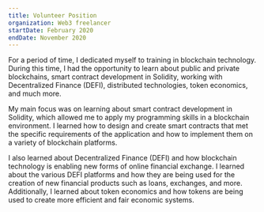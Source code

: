 ```yaml
---
title: Volunteer Position
organization: Web3 freelancer
startDate: February 2020
endDate: November 2020
---
```


For a period of time, I dedicated myself to training in blockchain technology. During this time, I had the opportunity to learn about public and private blockchains, smart contract development in Solidity, working with Decentralized Finance (DEFI), distributed technologies, token economics, and much more.

My main focus was on learning about smart contract development in Solidity, which allowed me to apply my programming skills in a blockchain environment. I learned how to design and create smart contracts that met the specific requirements of the application and how to implement them on a variety of blockchain platforms.

I also learned about Decentralized Finance (DEFI) and how blockchain technology is enabling new forms of online financial exchange. I learned about the various DEFI platforms and how they are being used for the creation of new financial products such as loans, exchanges, and more. Additionally, I learned about token economics and how tokens are being used to create more efficient and fair economic systems.

